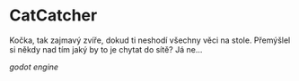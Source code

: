# CatCatcher


Kočka, tak zajmavý zvíře, dokud ti neshodí všechny věci na stole.
Přemýšlel si někdy nad tím jaký by to je chytat do sítě? Já ne...


*godot engine*
